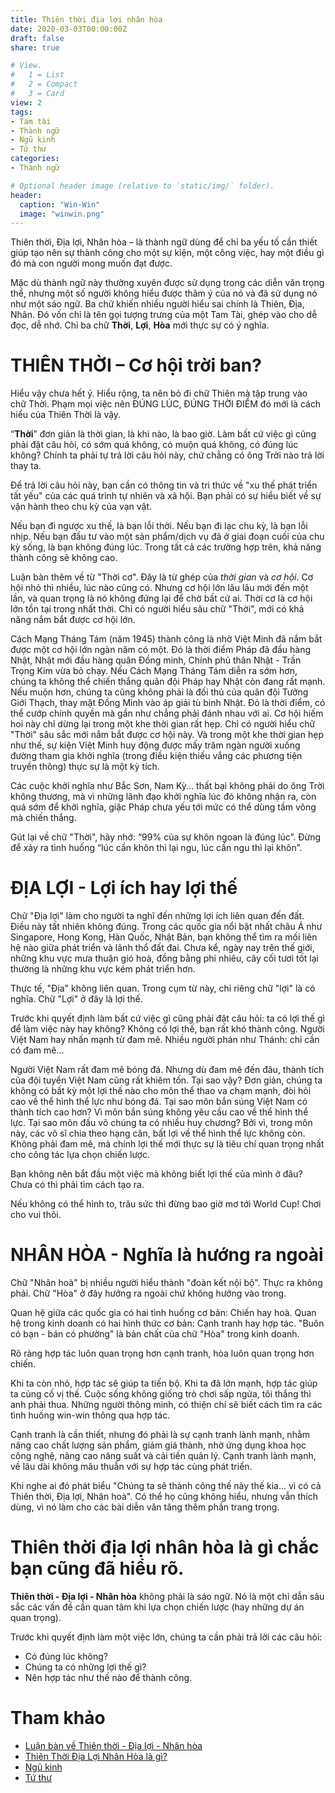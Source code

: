 ```yaml
---
title: Thiên thời địa lợi nhân hòa
date: 2020-03-03T00:00:00Z
draft: false
share: true

# View.
#   1 = List
#   2 = Compact
#   3 = Card
view: 2
tags:
- Tam tài
- Thành ngữ
- Ngũ kinh
- Tứ thư
categories:
- Thành ngữ

# Optional header image (relative to `static/img/` folder).
header:
  caption: "Win-Win"
  image: "winwin.png"
---
```


Thiên thời, Địa lợi, Nhân hòa – là thành ngữ dùng để chỉ ba yếu tố cần thiết giúp tạo nên sự thành công cho một sự kiện, một công việc, hay một điều gì đó mà con người mong muốn đạt được.

Mặc dù thành ngữ này thường xuyên được sử dụng trong các diễn văn trọng thể, nhưng một số người không hiểu được thâm ý của nó và đã sử dụng nó như một sáo ngữ. Ba chữ khiến nhiều người hiểu sai chính là Thiên, Địa, Nhân. Đó vốn chỉ là tên gọi tượng trưng của một Tam Tài, ghép vào cho dễ đọc, dễ nhớ. Chỉ ba chữ **Thời**, **Lợi**, **Hòa** mới thực sự có ý nghĩa. 

# THIÊN THỜI – Cơ hội trời ban?

Hiểu vậy chưa hết ý. Hiểu rộng, ta nên bỏ đi chữ Thiên mà tập trung vào chữ Thời. Phạm mọi việc nên ĐÚNG LÚC, ĐÚNG THỜI ĐIỂM đó mới là cách hiểu của Thiên Thời là vậy.

“**Thời**” đơn giản là thời gian, là khi nào, là bao giờ. Làm bất cứ việc gì cũng phải đặt câu hỏi, có sớm quá không, có muộn quá không, có đúng lúc không? Chính ta phải tự trả lời câu hỏi này, chứ chẳng có ông Trời nào trả lời thay ta.

Để trả lời câu hỏi này, bạn cần có thông tin và tri thức về "xu thế phát triển tất yếu" của các quá trình tự nhiên và xã hội. Bạn phải có sự hiểu biết về sự vận hành theo chu kỳ của vạn vật.

Nếu bạn đi ngược xu thế, là bạn lỗi thời. Nếu bạn đi lạc chu kỳ, là bạn lỗi nhịp. Nếu bạn đầu tư vào một sản phẩm/dịch vụ đã ở giai đoạn cuối của chu kỳ sống, là bạn không đúng lúc. Trong tất cả các trường hợp trên, khả năng thành công sẽ không cao.

Luận bàn thêm về từ "Thời cơ". Đây là từ ghép của *thời gian* và *cơ hội*. Cơ hội nhỏ thì nhiều, lúc nào cũng có. Nhưng cơ hội lớn lâu lâu mới đến một lần, và quan trọng là nó không đứng lại để chờ bất cứ ai. Thời cơ là cơ hội lớn tồn tại trong nhất thời. Chỉ có người hiểu sâu chữ "Thời", mới có khả năng nắm bắt được cơ hội lớn.

Cách Mạng Tháng Tám (năm 1945) thành công là nhờ Việt Minh đã nắm bắt được một cơ hội lớn ngàn năm có một. Đó là thời điểm Pháp đã đầu hàng Nhật, Nhật mới đầu hàng quân Đồng minh, Chính phủ thân Nhật - Trần Trọng Kim vừa bỏ chạy. Nếu Cách Mạng Tháng Tám diễn ra sớm hơn, chúng ta không thể chiến thắng quân đội Pháp hay Nhật còn đang rất mạnh. Nếu muộn hơn, chúng ta cũng không phải là đối thủ của quân đội Tưởng Giới Thạch, thay mặt Đồng Minh vào áp giải tù binh Nhật. Đó là thời điểm, có thể cướp chính quyền mà gần như chẳng phải đánh nhau với ai. Cơ hội hiếm hoi này chỉ dừng lại trong một khe thời gian rất hẹp. Chỉ có người hiểu chữ "Thời" sâu sắc mới nắm bắt được cơ hội này. Và trong một khe thời gian hẹp như thế, sự kiện Việt Minh huy động được mấy trăm ngàn người xuống đường tham gia khởi nghĩa (trong điều kiện thiếu vắng các phương tiện truyền thông) thực sự là một kỳ tích.

Các cuộc khởi nghĩa như Bắc Sơn, Nam Kỳ... thất bại không phải do ông Trời không thương, mà vì những lãnh đạo khởi nghĩa lúc đó không nhận ra, còn quá sớm để khởi nghĩa, giặc Pháp chưa yếu tới mức có thể dùng tầm vông mà chiến thắng.

Gút lại về chữ "Thời", hãy nhớ: “99% của sự khôn ngoan là đúng lúc”. Đừng để xảy ra tình huống “lúc cần khôn thì lại ngu, lúc cần ngu thì lại khôn”.

# ĐỊA LỢI - Lợi ích hay lợi thế

Chữ "Địa lợi" làm cho người ta nghĩ đến những lợi ích liên quan đến đất. Điều này tất nhiên không đúng. Trong các quốc gia nổi bật nhất châu Á như Singapore, Hong Kong, Hàn Quốc, Nhật Bản, bạn không thể tìm ra mối liên hệ nào giữa phát triển và lãnh thổ đất đai. Chưa kể, ngày nay trên thế giới, những khu vực mưa thuận gió hoà, đồng bằng phi nhiêu, cây cối tươi tốt lại thường là những khu vực kém phát triển hơn.

Thực tế, "Địa" không liên quan. Trong cụm từ này, chỉ riêng chữ "lợi" là có nghĩa. Chữ "Lợi" ở đây là lợi thế.

Trước khi quyết định làm bất cứ việc gì cũng phải đặt câu hỏi: ta có lợi thế gì để làm việc này hay không? Không có lợi thế, bạn rất khó thành công. Người Việt Nam hay nhấn mạnh từ đam mê. Nhiều người phán như Thánh: chỉ cần có đam mê...

Người Việt Nam rất đam mê bóng đá. Nhưng dù đam mê đến đâu, thành tích của đội tuyển Việt Nam cũng rất khiêm tốn. Tại sao vậy? Đơn giản, chúng ta không có bất kỳ một lợi thế nào cho môn thể thao va chạm mạnh, đòi hỏi cao về thể hình thể lực như bóng đá. Tại sao môn bắn súng Việt Nam có thành tích cao hơn? Vì môn bắn súng không yêu cầu cao về thể hình thể lực. Tại sao môn đấu võ chúng ta có nhiều huy chương? Bởi vì, trong môn này, các võ sĩ chia theo hạng cân, bất lợi về thể hình thể lực không còn. Không phải đam mê, mà chính lợi thế mới thực sự là tiêu chí quan trọng nhất cho công tác lựa chọn chiến lược.

Bạn không nên bắt đầu một việc mà không biết lợi thế của mình ở đâu? Chưa có thì phải tìm cách tạo ra. 

Nếu không có thể hình to, trâu sức thì đừng bao giờ mơ tới World Cup! Chơi cho vui thôi.

# NHÂN HÒA - Nghĩa là hướng ra ngoài

Chữ "Nhân hoà" bị nhiều người hiểu thành "đoàn kết nội bộ". Thực ra không phải. Chữ "Hòa" ở đây hướng ra ngoài chứ không hướng vào trong. 

Quan hệ giữa các quốc gia có hai tình huống cơ bản: Chiến hay hoà. Quan hệ trong kinh doanh có hai hình thức cơ bản: Cạnh tranh hay hợp tác. "Buôn có bạn - bán có phường" là bản chất của chữ "Hòa" trong kinh doanh. 

Rõ ràng hợp tác luôn quan trọng hơn cạnh tranh, hòa luôn quan trọng hơn chiến.

Khi ta còn nhỏ, hợp tác sẽ giúp ta tiến bộ. Khi ta đã lớn mạnh, hợp tác giúp ta củng cố vị thế. Cuộc sống không giống trò chơi sấp ngửa, tôi thắng thì anh phải thua. Những người thông minh, có thiện chí sẽ biết cách tìm ra các tình huống win-win thông qua hợp tác.

Cạnh tranh là cần thiết, nhưng đó phải là sự cạnh tranh lành mạnh, nhằm nâng cao chất lượng sản phẩm, giảm giá thành, nhờ ứng dụng khoa học công nghệ, nâng cao năng suất và cải tiến quản lý. Cạnh tranh lành mạnh, về lâu dài không mâu thuẫn với sự hợp tác cùng phát triển. 

Khi nghe ai đó phát biểu "Chúng ta sẽ thành công thế này thế kia... vì có cả Thiên thời, Địa lợi, Nhân hoà". Có thể họ cũng không hiểu, nhưng vẫn thích dùng, vì nó làm cho các bài diễn văn tăng thêm phần trang trọng.

# Thiên thời địa lợi nhân hòa là gì chắc bạn cũng đã hiểu rõ.

**Thiên thời - Địa lợi - Nhân hòa** không phải là sáo ngữ. Nó là một chỉ dẫn sâu sắc các vấn đề cần quan tâm khi lựa chọn chiến lược (hay những dự án quan trọng). 

Trước khi quyết định làm một việc lớn, chúng ta cần phải trả lời các câu hỏi: 

* Có đúng lúc không? 
* Chúng ta có những lợi thế gì? 
* Nên hợp tác như thế nào để thành công.


# Tham khảo

* [Luận bàn về Thiên thời - Địa lợi - Nhân hòa](https://chungta.vn/goc-nhin/luan-ban-ve-thien-thoi-dia-loi-nhan-hoa-1110027.html)
* [Thiên Thời Địa Lợi Nhân Hòa là gì?](https://vothanhnha.com/thien-thoi-dia-loi-nhan-hoa.html)
* [Ngũ kinh](https://vi.wikipedia.org/wiki/Ng%C5%A9_kinh)
* [Tứ thư](https://vi.wikipedia.org/wiki/T%E1%BB%A9_th%C6%B0)

